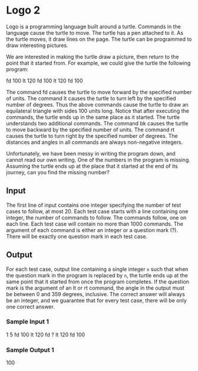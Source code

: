 # Logo 2

Logo is a programming language built around a turtle. Commands in the language cause the turtle to move. The turtle has
a pen attached to it. As the turtle moves, it draw lines on the page. The turtle can be programmed to draw interesting
pictures.

We are interested in making the turtle draw a picture, then return to the point that it started from. For example, we
could give the turtle the following program:

fd 100 lt 120 fd 100 lt 120 fd 100

The command fd causes the turtle to move forward by the specified number of units. The command lt causes the turtle to
turn left by the specified number of degrees. Thus the above commands cause the turtle to draw an equilateral triangle
with sides 100 units long. Notice that after executing the commands, the turtle ends up in the same place as it started.
The turtle understands two additional commands. The command bk causes the turtle to move backward by the specified
number of units. The command rt causes the turtle to turn right by the specified number of degrees. The distances and
angles in all commands are always non-negative integers.

Unfortunately, we have been messy in writing the program down, and cannot read our own writing. One of the numbers in
the program is missing. Assuming the turtle ends up at the place that it started at the end of its journey, can you find
the missing number?

## Input
The first line of input contains one integer specifying the number of test cases to follow, at most 20. Each test case
starts with a line containing one integer, the number of commands to follow. The commands follow, one on each line. Each
test case will contain no more than 1000 commands. The argument of each command is either an integer or a question
mark (?). There will be exactly one question mark in each test case.

## Output
For each test case, output line containing a single integer `n` such that when the question mark in the program is
replaced by `n`, the turtle ends up at the same point that it started from once the program completes. If the question
mark is the argument of an lt or rt command, the angle in the output must be between 0 and 359 degrees, inclusive. The
correct answer will always be an integer, and we guarantee that for every test case, there will be only one correct
answer.

### Sample Input 1
1
5
fd 100
lt 120
fd ?
lt 120
fd 100

### Sample Output 1
100